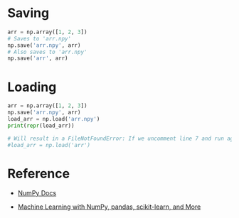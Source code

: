 # Saving

```py
arr = np.array([1, 2, 3])
# Saves to 'arr.npy'
np.save('arr.npy', arr)
# Also saves to 'arr.npy'
np.save('arr', arr)
```

# Loading

```py
arr = np.array([1, 2, 3])
np.save('arr.npy', arr)
load_arr = np.load('arr.npy')
print(repr(load_arr))

# Will result in a FileNotFoundError: If we uncomment line 7 and run again.
#load_arr = np.load('arr')
```

# Reference

- [NumPy Docs](https://numpy.org/doc/stable/)

- [Machine Learning with NumPy, pandas, scikit-learn, and More](https://www.educative.io/courses/machine-learning-numpy-pandas-scikit-learn)
